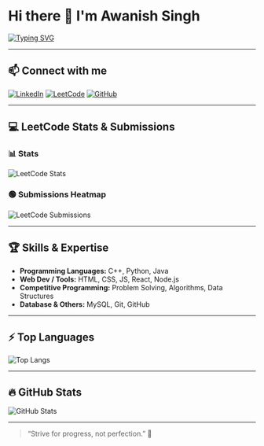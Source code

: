 
# Hi there 👋 I'm Awanish Singh

[![Typing SVG](https://readme-typing-svg.herokuapp.com?font=Fira+Code&size=28&duration=3000&pause=1000&color=00FF00&width=600&lines=Software+Engineer+%7C+Competitive+Programmer+%7C+Problem+Solver)](https://leetcode.com/Awanishsingh123)

---

## 📫 Connect with me
[![LinkedIn](https://img.shields.io/badge/LinkedIn-AwanishSingh-blue?style=for-the-badge&logo=linkedin)](https://www.linkedin.com/in/AwanishSingh123/)
[![LeetCode](https://img.shields.io/badge/LeetCode-AwanishSingh-orange?style=for-the-badge&logo=leetcode)](https://leetcode.com/Awanishsingh123)
[![GitHub](https://img.shields.io/badge/GitHub-AwanishSingh-black?style=for-the-badge&logo=github)](https://github.com/AwanishSingh123)

---

## 💻 LeetCode Stats & Submissions
### 📊 Stats
![LeetCode Stats](https://leetcard.jacoblin.cool/Awanishsingh123?theme=dark&font=Nunito&ext=contest)

### 🟢 Submissions Heatmap
![LeetCode Submissions](https://leetcard.jacoblin.cool/Awanishsingh123?theme=dark&ext=heatmap)

---

## 🏆 Skills & Expertise
- **Programming Languages:** C++, Python, Java
- **Web Dev / Tools:** HTML, CSS, JS, React, Node.js
- **Competitive Programming:** Problem Solving, Algorithms, Data Structures
- **Database & Others:** MySQL, Git, GitHub

---

## ⚡ Top Languages
![Top Langs](https://github-readme-stats.vercel.app/api/top-langs/?username=AwanishSingh123&layout=compact&theme=dark)

---

## 🔥 GitHub Stats
![GitHub Stats](https://github-readme-stats.vercel.app/api?username=AwanishSingh123&show_icons=true&theme=dark)

---

> “Strive for progress, not perfection.” 🚀
